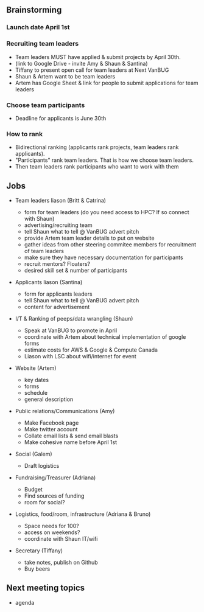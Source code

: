 ## Brainstorming 

### Launch date April 1st

### Recruiting team leaders
* Team leaders MUST have applied & submit projects by April 30th.
* (link to Google Drive - invite Amy & Shaun & Santina)
* Tiffany to present open call for team leaders at Next VanBUG
* Shaun & Artem want to be team leaders
* Artem has Google Sheet & link for people to submit applications for team leaders

### Choose team participants
* Deadline for applicants is June 30th

### How to rank 
* Bidirectional ranking (applicants rank projects, team leaders rank applicants).
* "Participants" rank team leaders. That is how we choose team leaders. 
* Then team leaders rank participants who want to work with them

## Jobs

* Team leaders liason (Britt & Catrina)
	* form for team leaders (do you need access to HPC? If so connect with Shaun)
	* advertising/recruiting team
	* tell Shaun what to tell @ VanBUG advert pitch 
	* provide Artem team leader details to put on website
	* gather ideas from other steering commitee members for recruitment of team leaders
	* make sure they have necessary documentation for participants
	* recruit mentors? Floaters?
	* desired skill set & number of participants
		
* Applicants liason (Santina)
	* form for applicants leaders 
	* tell Shaun what to tell @ VanBUG advert pitch
	* content for advertisement 
	
* I/T & Ranking of peeps/data wrangling (Shaun)
	* Speak at VanBUG to promote in April
	* coordinate with Artem about technical implementation of google forms
	* estimate costs for AWS & Google & Compute Canada
	* Liason with LSC about wifi/internet for event

* Website (Artem)
	* key dates
	* forms 
	* schedule
	* general description
	
* Public relations/Communications (Amy)
	* Make Facebook page
	* Make twitter account
	* Collate email lists & send email blasts
	* Make cohesive name before April 1st

* Social (Galem)
	* Draft logistics
	
* Fundraising/Treasurer (Adriana)
	* Budget
	* Find sources of funding 
	* room for social?
	
* Logistics, food/room, infrastructure (Adriana & Bruno)
	* Space needs for 100?
	* access on weekends?
	* coordinate with Shaun IT/wifi 
	
* Secretary (Tiffany)
	* take notes, publish on Github
	* Buy beers

## Next meeting topics
* agenda